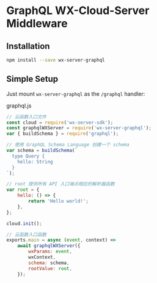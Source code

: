 # GraphQL WX-Cloud-Server Middleware

## Installation

```sh
npm install --save wx-server-graphql
```

## Simple Setup

Just mount `wx-server-graphql` as the `/graphql` handler:

graphql.js

```js
// 云函数入口文件
const cloud = require('wx-server-sdk');
const graphqlWXServer = require('wx-server-graphql');
var { buildSchema } = require('graphql');

// 使用 GraphQL Schema Language 创建一个 schema
var schema = buildSchema(`
  type Query {
    hello: String
  }
`);

// root 提供所有 API 入口端点相应的解析器函数
var root = {
	hello: () => {
		return 'Hello world!';
	},
};

cloud.init();

// 云函数入口函数
exports.main = async (event, context) =>
	await graphqlWXServer({
		wxParams: event,
		wxContext,
		schema: schema,
		rootValue: root,
	});
```
